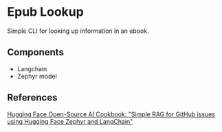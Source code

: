 # Epub Lookup

Simple CLI for looking up information in an ebook.

## Components

- Langchain
- Zephyr model

## References

[Hugging Face Open-Source AI Cookbook: "Simple RAG for GitHub issues using Hugging Face Zephyr and LangChain"](https://huggingface.co/learn/cookbook/rag_zephyr_langchain)

